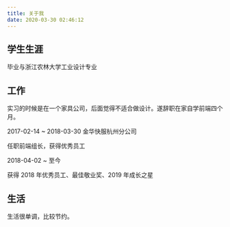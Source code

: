 ```yaml
---
title: 关于我
date: 2020-03-30 02:46:12
---
```


## 学生生涯

毕业与浙江农林大学工业设计专业

## 工作

实习的时候是在一个家具公司，后面觉得不适合做设计。遂辞职在家自学前端四个月。

2017-02-14 ~ 2018-03-30 金华快服杭州分公司

任职前端组长，获得优秀员工

2018-04-02 ~ 至今

获得 2018 年优秀员工、最佳敬业奖、2019 年成长之星

## 生活

生活很单调，比较节约。
